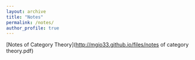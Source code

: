 ```yaml
---
layout: archive
title: "Notes"
permalink: /notes/
author_profile: true
---
```

[Notes of Category Theory](http://mgio33.github.io/files/notes of category theory.pdf)
